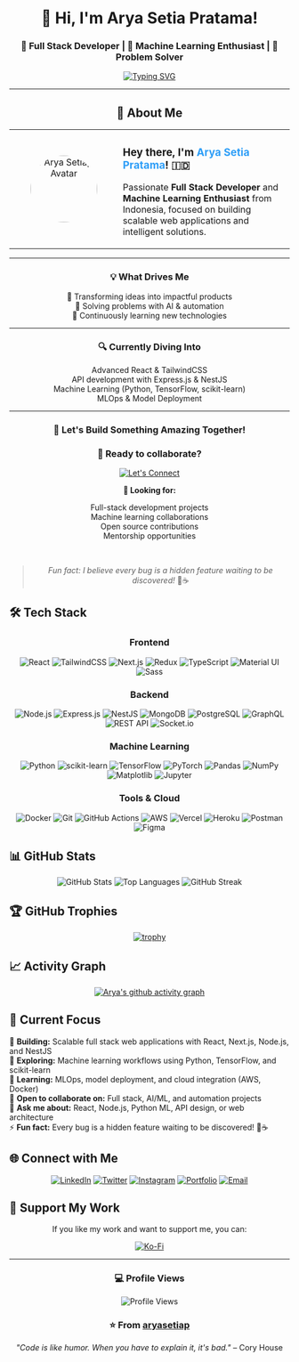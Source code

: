 <div align="center">

# 👋 Hi, I'm Arya Setia Pratama!

### 🚀 Full Stack Developer | 🤖 Machine Learning Enthusiast | 🌟 Problem Solver

[![Typing SVG](https://readme-typing-svg.herokuapp.com?font=Fira+Code&pause=1000&color=2E9EF7&center=true&vCenter=true&width=435&lines=Welcome+to+my+GitHub+Profile!;Full+Stack+Dev+%26+Machine+Learning;Always+learning+new+things;Building+impactful+projects)](https://git.io/typing-svg)

</div>

---

<div align="center">

## 🚀 About Me

<table>
    <tr>
        <td align="center" width="180">
            <img src="https://github.com/aryasetiap.png" width="120" style="border-radius:50%;" alt="Arya Setiap Avatar"/>
        </td>
        <td>
            <h3>Hey there, I'm <span style="color:#2E9EF7;">Arya Setia Pratama</span>! 🇮🇩</h3>
            <p>
                Passionate <b>Full Stack Developer</b> and <b>Machine Learning Enthusiast</b> from Indonesia, focused on building scalable web applications and intelligent solutions.
            </p>
        </td>
    </tr>
</table>

---

### 💡 What Drives Me

🚀 Transforming ideas into impactful products  
🤖 Solving problems with AI & automation  
🌱 Continuously learning new technologies  

---

### 🔍 Currently Diving Into

Advanced React & TailwindCSS  
API development with Express.js & NestJS  
Machine Learning (Python, TensorFlow, scikit-learn)  
MLOps & Model Deployment  

---

### 🤝 Let's Build Something Amazing Together!

<div align="center">

### 🚀 Ready to collaborate?

[![Let's Connect](https://img.shields.io/badge/Let's%20Connect-2E9EF7?style=for-the-badge&logo=linkedin&logoColor=white)](https://www.linkedin.com/in/aryasetiap/)

**🎯 Looking for:**

Full-stack development projects  
Machine learning collaborations  
Open source contributions  
Mentorship opportunities  

</div>

<br>

> _Fun fact: I believe every bug is a hidden feature waiting to be discovered!_ 🚀☕

</div>

## 🛠️ Tech Stack

<div align="center">

### Frontend

![React](https://img.shields.io/badge/React-20232A?style=for-the-badge&logo=react&logoColor=61DAFB)
![TailwindCSS](https://img.shields.io/badge/Tailwind_CSS-38B2AC?style=for-the-badge&logo=tailwind-css&logoColor=white)
![Next.js](https://img.shields.io/badge/Next.js-000000?style=for-the-badge&logo=nextdotjs&logoColor=white)
![Redux](https://img.shields.io/badge/Redux-764ABC?style=for-the-badge&logo=redux&logoColor=white)
![TypeScript](https://img.shields.io/badge/TypeScript-3178C6?style=for-the-badge&logo=typescript&logoColor=white)
![Material UI](https://img.shields.io/badge/Material_UI-0081CB?style=for-the-badge&logo=mui&logoColor=white)
![Sass](https://img.shields.io/badge/Sass-CC6699?style=for-the-badge&logo=sass&logoColor=white)

### Backend

![Node.js](https://img.shields.io/badge/Node.js-43853D?style=for-the-badge&logo=node.js&logoColor=white)
![Express.js](https://img.shields.io/badge/Express.js-404D59?style=for-the-badge)
![NestJS](https://img.shields.io/badge/NestJS-E0234E?style=for-the-badge&logo=nestjs&logoColor=white)
![MongoDB](https://img.shields.io/badge/MongoDB-47A248?style=for-the-badge&logo=mongodb&logoColor=white)
![PostgreSQL](https://img.shields.io/badge/PostgreSQL-336791?style=for-the-badge&logo=postgresql&logoColor=white)
![GraphQL](https://img.shields.io/badge/GraphQL-E10098?style=for-the-badge&logo=graphql&logoColor=white)
![REST API](https://img.shields.io/badge/REST_API-009688?style=for-the-badge&logo=rest&logoColor=white)
![Socket.io](https://img.shields.io/badge/Socket.io-010101?style=for-the-badge&logo=socket.io&logoColor=white)

### Machine Learning

![Python](https://img.shields.io/badge/Python-3776AB?style=for-the-badge&logo=python&logoColor=white)
![scikit-learn](https://img.shields.io/badge/scikit--learn-F7931E?style=for-the-badge&logo=scikit-learn&logoColor=white)
![TensorFlow](https://img.shields.io/badge/TensorFlow-FF6F00?style=for-the-badge&logo=tensorflow&logoColor=white)
![PyTorch](https://img.shields.io/badge/PyTorch-EE4C2C?style=for-the-badge&logo=pytorch&logoColor=white)
![Pandas](https://img.shields.io/badge/Pandas-150458?style=for-the-badge&logo=pandas&logoColor=white)
![NumPy](https://img.shields.io/badge/NumPy-013243?style=for-the-badge&logo=numpy&logoColor=white)
![Matplotlib](https://img.shields.io/badge/Matplotlib-11557C?style=for-the-badge&logo=matplotlib&logoColor=white)
![Jupyter](https://img.shields.io/badge/Jupyter-F37626?style=for-the-badge&logo=jupyter&logoColor=white)

### Tools & Cloud

![Docker](https://img.shields.io/badge/Docker-2496ED?style=for-the-badge&logo=docker&logoColor=white)
![Git](https://img.shields.io/badge/Git-F05032?style=for-the-badge&logo=git&logoColor=white)
![GitHub Actions](https://img.shields.io/badge/GitHub_Actions-2088FF?style=for-the-badge&logo=github-actions&logoColor=white)
![AWS](https://img.shields.io/badge/Amazon_AWS-232F3E?style=for-the-badge&logo=amazon-aws&logoColor=white)
![Vercel](https://img.shields.io/badge/Vercel-000000?style=for-the-badge&logo=vercel&logoColor=white)
![Heroku](https://img.shields.io/badge/Heroku-430098?style=for-the-badge&logo=heroku&logoColor=white)
![Postman](https://img.shields.io/badge/Postman-FF6C37?style=for-the-badge&logo=postman&logoColor=white)
![Figma](https://img.shields.io/badge/Figma-F24E1E?style=for-the-badge&logo=figma&logoColor=white)

</div>

## 📊 GitHub Stats

<div align="center">

![GitHub Stats](https://github-readme-stats.vercel.app/api?username=aryasetiap&show_icons=true&theme=radical&hide_border=true&count_private=true)
![Top Languages](https://github-readme-stats.vercel.app/api/top-langs/?username=aryasetiap&layout=compact&theme=radical&hide_border=true)
![GitHub Streak](https://github-readme-streak-stats.herokuapp.com/?user=aryasetiap&theme=radical&hide_border=true)

</div>

## 🏆 GitHub Trophies

<div align="center">

[![trophy](https://github-profile-trophy.vercel.app/?username=aryasetiap&theme=radical&no-frame=true&no-bg=false&margin-w=4)](https://github.com/ryo-ma/github-profile-trophy)

</div>

## 📈 Activity Graph

<div align="center">

[![Arya's github activity graph](https://github-readme-activity-graph.vercel.app/graph?username=aryasetiap&theme=react-dark&hide_border=true)](https://github.com/ashutosh00710/github-readme-activity-graph)

</div>

## 🎯 Current Focus

🔭 **Building:** Scalable full stack web applications with React, Next.js, Node.js, and NestJS  
🤖 **Exploring:** Machine learning workflows using Python, TensorFlow, and scikit-learn  
🌱 **Learning:** MLOps, model deployment, and cloud integration (AWS, Docker)  
👯 **Open to collaborate on:** Full stack, AI/ML, and automation projects  
💬 **Ask me about:** React, Node.js, Python ML, API design, or web architecture  
⚡ **Fun fact:** Every bug is a hidden feature waiting to be discovered! 🚀☕  

## 🌐 Connect with Me

<div align="center">

[![LinkedIn](https://img.shields.io/badge/LinkedIn-0077B5?style=for-the-badge&logo=linkedin&logoColor=white)](https://www.linkedin.com/in/aryasetiap/)
[![Twitter](https://img.shields.io/badge/Twitter-1DA1F2?style=for-the-badge&logo=twitter&logoColor=white)](https://twitter.com/arya_yeagerrr)
[![Instagram](https://img.shields.io/badge/Instagram-E4405F?style=for-the-badge&logo=instagram&logoColor=white)](https://instagram.com/aryasetia_p)
[![Portfolio](https://img.shields.io/badge/Portfolio-FF5722?style=for-the-badge&logo=google-chrome&logoColor=white)]()
[![Email](https://img.shields.io/badge/Email-D14836?style=for-the-badge&logo=gmail&logoColor=white)](mailto:aryasetiap.code@gmail.com)

</div>

## 💝 Support My Work

<div align="center">

If you like my work and want to support me, you can:

[![Ko-Fi](https://img.shields.io/badge/Ko--fi-F16061?style=for-the-badge&logo=ko-fi&logoColor=white)](https://ko-fi.com/aryasetia_p)

</div>

---

<div align="center">

### 💻 Profile Views

![Profile Views](https://komarev.com/ghpvc/?username=aryasetiap&color=blueviolet&style=flat-square&label=Profile+Views)

### ⭐ From [aryasetiap](https://github.com/aryasetiap)

_"Code is like humor. When you have to explain it, it's bad."_ – Cory House

</div>
